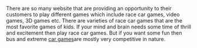 
There are so many website that are providing an opportunity to their customers to play different games which include race car games, video games, 3D games etc. There are varieties of race car games that are the most favorite games of kids. If your mind and brain needs some time of thrill and excitement then play race car games. But if you want some fun then bus and extreme  <a href="http://jogosdecarros3d.com/">car games</a>are mostly very competitive in nature. 

